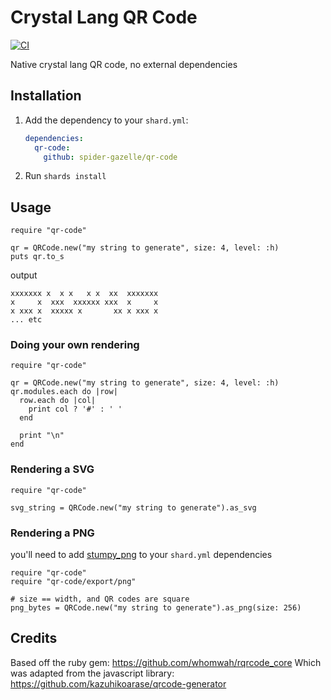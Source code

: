 # Crystal Lang QR Code

[![CI](https://github.com/spider-gazelle/qr-code/actions/workflows/ci.yml/badge.svg)](https://github.com/spider-gazelle/qr-code/actions/workflows/ci.yml)

Native crystal lang QR code, no external dependencies

## Installation

1. Add the dependency to your `shard.yml`:

   ```yaml
   dependencies:
     qr-code:
       github: spider-gazelle/qr-code
   ```

2. Run `shards install`


## Usage

```crystal
require "qr-code"

qr = QRCode.new("my string to generate", size: 4, level: :h)
puts qr.to_s

```

output

```
xxxxxxx x  x x   x x  xx  xxxxxxx
x     x  xxx  xxxxxx xxx  x     x
x xxx x  xxxxx x       xx x xxx x
... etc
```


### Doing your own rendering

```crystal
require "qr-code"

qr = QRCode.new("my string to generate", size: 4, level: :h)
qr.modules.each do |row|
  row.each do |col|
    print col ? '#' : ' '
  end

  print "\n"
end
```


### Rendering a SVG

```crystal
require "qr-code"

svg_string = QRCode.new("my string to generate").as_svg
```


### Rendering a PNG

you'll need to add [stumpy_png](https://github.com/stumpycr/stumpy_png) to your `shard.yml` dependencies

```crystal
require "qr-code"
require "qr-code/export/png"

# size == width, and QR codes are square
png_bytes = QRCode.new("my string to generate").as_png(size: 256)
```


## Credits

Based off the ruby gem: https://github.com/whomwah/rqrcode_core
Which was adapted from the javascript library: https://github.com/kazuhikoarase/qrcode-generator
